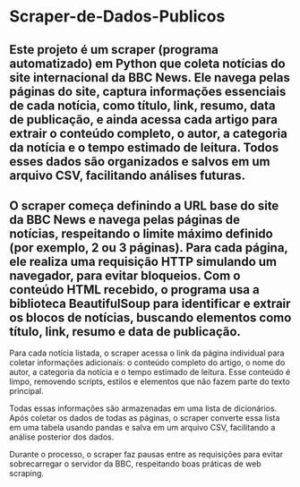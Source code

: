 # Scraper-de-Dados-Publicos

## Este projeto é um scraper (programa automatizado) em Python que coleta notícias do site internacional da BBC News. Ele navega pelas páginas do site, captura informações essenciais de cada notícia, como título, link, resumo, data de publicação, e ainda acessa cada artigo para extrair o conteúdo completo, o autor, a categoria da notícia e o tempo estimado de leitura. Todos esses dados são organizados e salvos em um arquivo CSV, facilitando análises futuras.

## O scraper começa definindo a URL base do site da BBC News e navega pelas páginas de notícias, respeitando o limite máximo definido (por exemplo, 2 ou 3 páginas). Para cada página, ele realiza uma requisição HTTP simulando um navegador, para evitar bloqueios. Com o conteúdo HTML recebido, o programa usa a biblioteca BeautifulSoup para identificar e extrair os blocos de notícias, buscando elementos como título, link, resumo e data de publicação.

Para cada notícia listada, o scraper acessa o link da página individual para coletar informações adicionais: o conteúdo completo do artigo, o nome do autor, a categoria da notícia e o tempo estimado de leitura. Esse conteúdo é limpo, removendo scripts, estilos e elementos que não fazem parte do texto principal.

Todas essas informações são armazenadas em uma lista de dicionários. Após coletar os dados de todas as páginas, o scraper converte essa lista em uma tabela usando pandas e salva em um arquivo CSV, facilitando a análise posterior dos dados.

Durante o processo, o scraper faz pausas entre as requisições para evitar sobrecarregar o servidor da BBC, respeitando boas práticas de web scraping.
